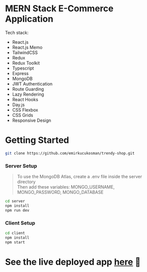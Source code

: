 # MERN Stack E-Commerce Application

Tech stack:

- React.js
- React.js Memo
- TailwindCSS
- Redux
- Redux Toolkit
- Typescript
- Express
- MongoDB
- JWT Authentication
- Route Guarding
- Lazy Rendering
- React Hooks
- Day.js
- CSS Flexbox
- CSS Grids
- Responsive Design

# Getting Started

```bash
git clone https://github.com/emirkucukosman/trendy-shop.git
```

### Server Setup

> To use the MongoDB Atlas, create a .env file inside the server directory <br />
> Then add these variables: MONGO_USERNAME, MONGO_PASSWORD, MONGO_DATABASE

```bash
cd server
npm install
npm run dev
```

### Client Setup

```bash
cd client
npm install
npm start
```

# See the live deployed app [here](https://admiring-visvesvaraya-da46b0.netlify.app/) 🚀

